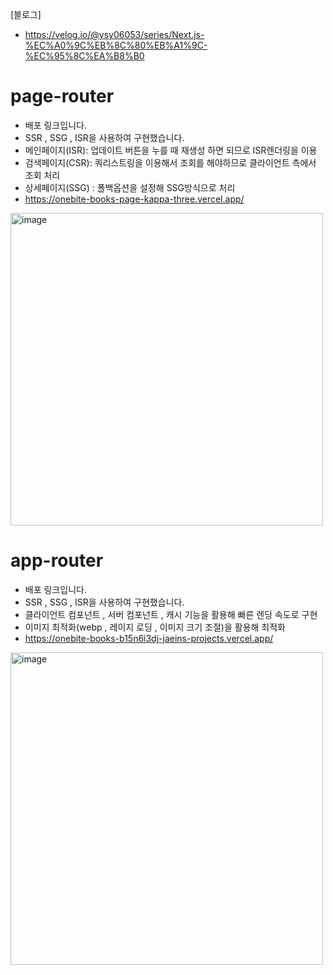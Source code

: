 [블로그]
* https://velog.io/@ysy06053/series/Next.js-%EC%A0%9C%EB%8C%80%EB%A1%9C-%EC%95%8C%EA%B8%B0

# page-router
* 배포 링크입니다.
* SSR , SSG , ISR을 사용하여 구현했습니다.
* 메인페이지(ISR): 업데이트 버튼을 누를 때 재생성 하면 되므로 ISR렌더링을 이용
* 검색페이지(CSR): 쿼리스트링을 이용해서 조회를 해야하므로 클라이언트 측에서 조회 처리
* 상세페이지(SSG) : 폴백옵션을 설정해 SSG방식으로 처리
* https://onebite-books-page-kappa-three.vercel.app/

<img width="500" alt="image" src="https://github.com/user-attachments/assets/aba99a9e-7330-4914-96f8-3ef4ca8cf9fe">




# app-router
* 배포 링크입니다.
* SSR , SSG , ISR을 사용하여 구현했습니다.
* 클라이언트 컴포넌트 , 서버 컴포넌트 , 캐시 기능을 활용해 빠른 렌딩 속도로 구현
* 이미지 최적화(webp , 레이지 로딩 , 이미지 크기 조절)을 활용해 최적화
* https://onebite-books-b15n6i3dj-jaeins-projects.vercel.app/

<img width="500" alt="image" src="https://github.com/user-attachments/assets/d59f4bed-8e30-4870-8e0d-4a6b5d286d63">
